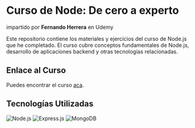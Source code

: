 # Curso de Node: De cero a experto

impartido por **Fernando Herrera** en Udemy

Este repositorio contiene los materiales y ejercicios del curso de Node.js que he completado. El curso cubre conceptos fundamentales de Node.js, desarrollo de aplicaciones backend y otras tecnologías relacionadas.

## Enlace al Curso

Puedes encontrar el curso [aca]([enlace-del-curso](https://www.udemy.com/course/node-de-cero-a-experto/)).

## Tecnologías Utilizadas

![Node.js](https://img.shields.io/badge/Node.js-v14.17.3-green)
![Express.js](https://img.shields.io/badge/Express.js-v4.17.1-blue)
![MongoDB](https://img.shields.io/badge/MongoDB-v4.4.1-brightgreen)
